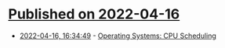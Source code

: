 # [Published on 2022-04-16](index.md)

* [2022-04-16, 16:34:49](https://news.ycombinator.com/item?id=31053734) - [Operating Systems: CPU Scheduling](https://www.cs.uic.edu/~jbell/CourseNotes/OperatingSystems/6_CPU_Scheduling.html)
